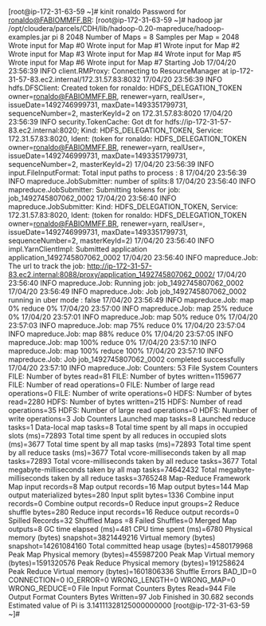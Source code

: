 [root@ip-172-31-63-59 ~]# kinit ronaldo
Password for ronaldo@FABIOMMFF.BR:
[root@ip-172-31-63-59 ~]# hadoop jar /opt/cloudera/parcels/CDH/lib/hadoop-0.20-mapreduce/hadoop-examples.jar pi 8 2048
Number of Maps  = 8
Samples per Map = 2048
Wrote input for Map #0
Wrote input for Map #1
Wrote input for Map #2
Wrote input for Map #3
Wrote input for Map #4
Wrote input for Map #5
Wrote input for Map #6
Wrote input for Map #7
Starting Job
17/04/20 23:56:39 INFO client.RMProxy: Connecting to ResourceManager at ip-172-31-57-83.ec2.internal/172.31.57.83:8032
17/04/20 23:56:39 INFO hdfs.DFSClient: Created token for ronaldo: HDFS_DELEGATION_TOKEN owner=ronaldo@FABIOMMFF.BR, renewer=yarn, realUser=, issueDate=1492746999731, maxDate=1493351799731, sequenceNumber=2, masterKeyId=2 on 172.31.57.83:8020
17/04/20 23:56:39 INFO security.TokenCache: Got dt for hdfs://ip-172-31-57-83.ec2.internal:8020; Kind: HDFS_DELEGATION_TOKEN, Service: 172.31.57.83:8020, Ident: (token for ronaldo: HDFS_DELEGATION_TOKEN owner=ronaldo@FABIOMMFF.BR, renewer=yarn, realUser=, issueDate=1492746999731, maxDate=1493351799731, sequenceNumber=2, masterKeyId=2)
17/04/20 23:56:39 INFO input.FileInputFormat: Total input paths to process : 8
17/04/20 23:56:39 INFO mapreduce.JobSubmitter: number of splits:8
17/04/20 23:56:40 INFO mapreduce.JobSubmitter: Submitting tokens for job: job_1492745807062_0002
17/04/20 23:56:40 INFO mapreduce.JobSubmitter: Kind: HDFS_DELEGATION_TOKEN, Service: 172.31.57.83:8020, Ident: (token for ronaldo: HDFS_DELEGATION_TOKEN owner=ronaldo@FABIOMMFF.BR, renewer=yarn, realUser=, issueDate=1492746999731, maxDate=1493351799731, sequenceNumber=2, masterKeyId=2)
17/04/20 23:56:40 INFO impl.YarnClientImpl: Submitted application application_1492745807062_0002
17/04/20 23:56:40 INFO mapreduce.Job: The url to track the job: http://ip-172-31-57-83.ec2.internal:8088/proxy/application_1492745807062_0002/
17/04/20 23:56:40 INFO mapreduce.Job: Running job: job_1492745807062_0002
17/04/20 23:56:49 INFO mapreduce.Job: Job job_1492745807062_0002 running in uber mode : false
17/04/20 23:56:49 INFO mapreduce.Job:  map 0% reduce 0%
17/04/20 23:57:00 INFO mapreduce.Job:  map 25% reduce 0%
17/04/20 23:57:01 INFO mapreduce.Job:  map 50% reduce 0%
17/04/20 23:57:03 INFO mapreduce.Job:  map 75% reduce 0%
17/04/20 23:57:04 INFO mapreduce.Job:  map 88% reduce 0%
17/04/20 23:57:05 INFO mapreduce.Job:  map 100% reduce 0%
17/04/20 23:57:10 INFO mapreduce.Job:  map 100% reduce 100%
17/04/20 23:57:10 INFO mapreduce.Job: Job job_1492745807062_0002 completed successfully
17/04/20 23:57:10 INFO mapreduce.Job: Counters: 53
        File System Counters
                FILE: Number of bytes read=81
                FILE: Number of bytes written=1159677
                FILE: Number of read operations=0
                FILE: Number of large read operations=0
                FILE: Number of write operations=0
                HDFS: Number of bytes read=2280
                HDFS: Number of bytes written=215
                HDFS: Number of read operations=35
                HDFS: Number of large read operations=0
                HDFS: Number of write operations=3
        Job Counters
                Launched map tasks=8
                Launched reduce tasks=1
                Data-local map tasks=8
                Total time spent by all maps in occupied slots (ms)=72893
                Total time spent by all reduces in occupied slots (ms)=3677
                Total time spent by all map tasks (ms)=72893
                Total time spent by all reduce tasks (ms)=3677
                Total vcore-milliseconds taken by all map tasks=72893
                Total vcore-milliseconds taken by all reduce tasks=3677
                Total megabyte-milliseconds taken by all map tasks=74642432
                Total megabyte-milliseconds taken by all reduce tasks=3765248
        Map-Reduce Framework
                Map input records=8
                Map output records=16
                Map output bytes=144
                Map output materialized bytes=280
                Input split bytes=1336
                Combine input records=0
                Combine output records=0
                Reduce input groups=2
                Reduce shuffle bytes=280
                Reduce input records=16
                Reduce output records=0
                Spilled Records=32
                Shuffled Maps =8
                Failed Shuffles=0
                Merged Map outputs=8
                GC time elapsed (ms)=481
                CPU time spent (ms)=6780
                Physical memory (bytes) snapshot=3821449216
                Virtual memory (bytes) snapshot=14261084160
                Total committed heap usage (bytes)=4580179968
                Peak Map Physical memory (bytes)=455987200
                Peak Map Virtual memory (bytes)=1591320576
                Peak Reduce Physical memory (bytes)=191258624
                Peak Reduce Virtual memory (bytes)=1601806336
        Shuffle Errors
                BAD_ID=0
                CONNECTION=0
                IO_ERROR=0
                WRONG_LENGTH=0
                WRONG_MAP=0
                WRONG_REDUCE=0
        File Input Format Counters
                Bytes Read=944
        File Output Format Counters
                Bytes Written=97
Job Finished in 30.682 seconds
Estimated value of Pi is 3.14111328125000000000
[root@ip-172-31-63-59 ~]#
